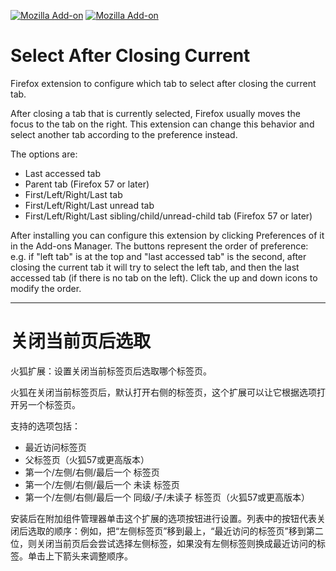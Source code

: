 [![Mozilla Add-on](https://img.shields.io/amo/v/select-after-closing-current.svg?style=flat-square)](https://addons.mozilla.org/firefox/addon/select-after-closing-current/) [![Mozilla Add-on](https://img.shields.io/amo/d/select-after-closing-current.svg?style=flat-square)](https://addons.mozilla.org/firefox/addon/select-after-closing-current/)

# Select After Closing Current

Firefox extension to configure which tab to select after closing the current tab.

After closing a tab that is currently selected, Firefox usually moves the focus to the tab on the right. This extension can change this behavior and select another tab according to the preference instead.

The options are:
* Last accessed tab
* Parent tab (Firefox 57 or later)
* First/Left/Right/Last tab
* First/Left/Right/Last unread tab
* First/Left/Right/Last sibling/child/unread-child tab (Firefox 57 or later)

After installing you can configure this extension by clicking Preferences of it in the Add-ons Manager. The buttons represent the order of preference: e.g. if "left tab" is at the top and "last accessed tab" is the second, after closing the current tab it will try to select the left tab, and then the last accessed tab (if there is no tab on the left). Click the up and down icons to modify the order.

---

# 关闭当前页后选取

火狐扩展：设置关闭当前标签页后选取哪个标签页。

火狐在关闭当前标签页后，默认打开右侧的标签页，这个扩展可以让它根据选项打开另一个标签页。

支持的选项包括：
* 最近访问标签页
* 父标签页（火狐57或更高版本）
* 第一个/左侧/右侧/最后一个 标签页
* 第一个/左侧/右侧/最后一个 未读 标签页
* 第一个/左侧/右侧/最后一个 同级/子/未读子 标签页（火狐57或更高版本）

安装后在附加组件管理器单击这个扩展的选项按钮进行设置。列表中的按钮代表关闭后选取的顺序：例如，把“左侧标签页”移到最上，“最近访问的标签页”移到第二位，则关闭当前页后会尝试选择左侧标签，如果没有左侧标签则换成最近访问的标签。单击上下箭头来调整顺序。
